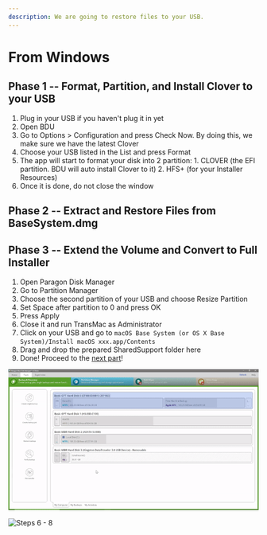 ```yaml
---
description: We are going to restore files to your USB.
---
```


# From Windows

## Phase 1 -- Format, Partition, and Install Clover to your USB <a id="phase-1-format-partition-and-install-clover-to-your-usb"></a>

1. Plug in your USB if you haven't plug it in yet
2. Open BDU
3. Go to Options &gt; Configuration and press Check Now. By doing this, we make sure we have the latest Clover
4. Choose your USB listed in the List and press Format
5. The app will start to format your disk into 2 partition: 1. CLOVER \(the EFI partition. BDU will auto install Clover to it\) 2. HFS+ \(for your Installer Resources\)
6. Once it is done, do not close the window

## Phase 2 -- Extract and Restore Files from BaseSystem.dmg <a id="phase-2-extract-and-restore-files-from-basesystem-dmg"></a>



## Phase 3 -- Extend the Volume and Convert to Full Installer

1. Open Paragon Disk Manager
2. Go to Partition Manager
3. Choose the second partition of your USB and choose Resize Partition
4. Set Space after partition to 0 and press OK
5. Press Apply
6. Close it and run TransMac as Administrator
7. Click on your USB and go to `macOS Base System (or OS X Base System)/Install macOS xxx.app/Contents`
8. Drag and drop the prepared SharedSupport folder here
9. Done! Proceed to the [next part](../../clover-installtion/usb-clover/usb-clover-win.md)!

![Steps 1 - 5](../../.gitbook/assets/ezgif-4-3f1d85748df0.gif)

![Steps 6 - 8](../../.gitbook/assets/2019-06-16-22-29-_2.gif)

